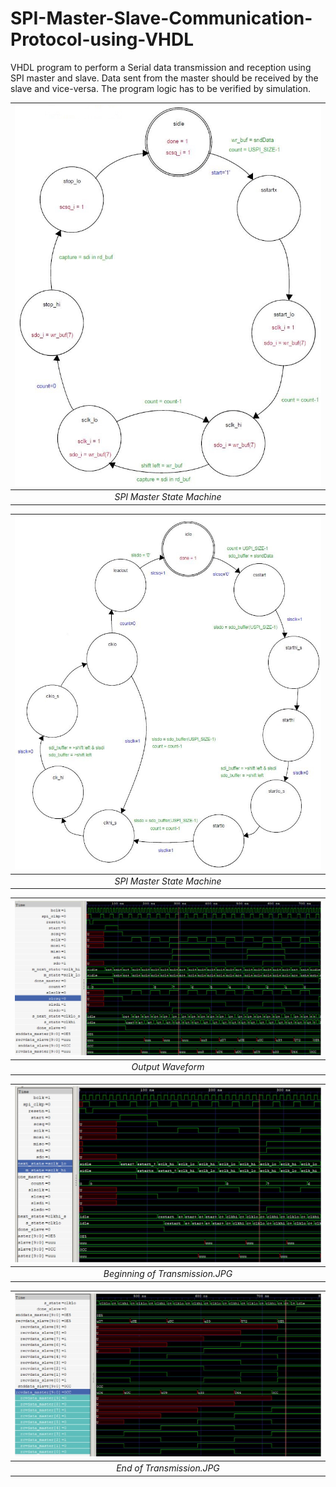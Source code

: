 # SPI-Master-Slave-Communication-Protocol-using-VHDL

VHDL program to perform a Serial data transmission and reception using SPI master and slave. Data sent from the master should be received by the slave and vice-versa. The program logic has to be verified by simulation.

| <img src="./Images/Master State Machine.JPG"> |
|:--:| 
| *SPI Master State Machine* |



| <img src="./Images/Slave State Machine.JPG"> |
|:--:| 
| *SPI Master State Machine* |


| <img src="./Simulation/Output Waveform.JPG"> |
|:--:| 
| *Output Waveform* |


| <img src="./Simulation/Beginning of Transmission.JPG"> |
|:--:| 
| *Beginning of Transmission.JPG* |


| <img src="./Simulation/End of Transmission.JPG"> |
|:--:| 
| *End of Transmission.JPG* |

